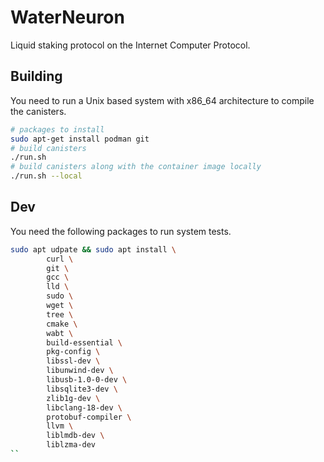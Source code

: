 # WaterNeuron
Liquid staking protocol on the Internet Computer Protocol.

## Building
You need to run a Unix based system with x86_64 architecture to compile the canisters.

```bash
# packages to install
sudo apt-get install podman git
# build canisters
./run.sh
# build canisters along with the container image locally
./run.sh --local
```

## Dev
You need the following packages to run system tests.

```bash
sudo apt udpate && sudo apt install \
        curl \
        git \
        gcc \
        lld \
        sudo \
        wget \
        tree \
        cmake \
        wabt \
        build-essential \
        pkg-config \
        libssl-dev \
        libunwind-dev \
        libusb-1.0-0-dev \
        libsqlite3-dev \
        zlib1g-dev \
        libclang-18-dev \
        protobuf-compiler \
        llvm \
        liblmdb-dev \
        liblzma-dev
``
